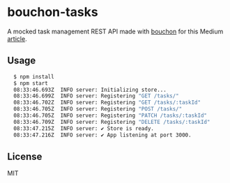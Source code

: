 # bouchon-tasks

A mocked task management REST API made with [bouchon](https://github.com/cr0cK/bouchon) for this Medium [article](https://medium.com/@pegase/mock-up-any-rest-api-in-seconds-with-bouchon-4cff9771fede).

## Usage

```bash
  $ npm install
  $ npm start
  08:33:46.693Z  INFO server: Initializing store...
  08:33:46.699Z  INFO server: Registering "GET /tasks/"
  08:33:46.702Z  INFO server: Registering "GET /tasks/:taskId"
  08:33:46.705Z  INFO server: Registering "POST /tasks/"
  08:33:46.705Z  INFO server: Registering "PATCH /tasks/:taskId"
  08:33:46.709Z  INFO server: Registering "DELETE /tasks/:taskId"
  08:33:47.215Z  INFO server: ✔ Store is ready.
  08:33:47.216Z  INFO server: ✔ App listening at port 3000.
```

## License

MIT